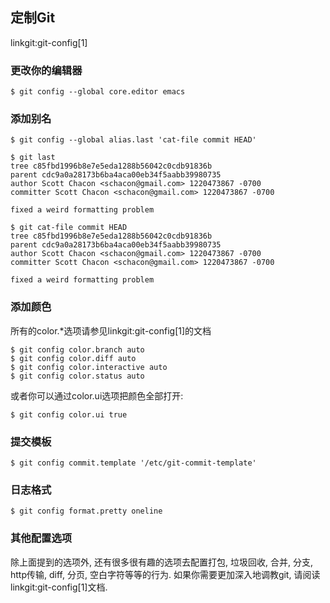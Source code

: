 ## 定制Git ##

linkgit:git-config[1]

### 更改你的编辑器 ###

	$ git config --global core.editor emacs

### 添加别名 ###

	$ git config --global alias.last 'cat-file commit HEAD'

	$ git last
	tree c85fbd1996b8e7e5eda1288b56042c0cdb91836b
	parent cdc9a0a28173b6ba4aca00eb34f5aabb39980735
	author Scott Chacon <schacon@gmail.com> 1220473867 -0700
	committer Scott Chacon <schacon@gmail.com> 1220473867 -0700

	fixed a weird formatting problem

	$ git cat-file commit HEAD
	tree c85fbd1996b8e7e5eda1288b56042c0cdb91836b
	parent cdc9a0a28173b6ba4aca00eb34f5aabb39980735
	author Scott Chacon <schacon@gmail.com> 1220473867 -0700
	committer Scott Chacon <schacon@gmail.com> 1220473867 -0700

	fixed a weird formatting problem

### 添加颜色 ###

所有的color.*选项请参见linkgit:git-config[1]的文档

	$ git config color.branch auto
	$ git config color.diff auto
	$ git config color.interactive auto
	$ git config color.status auto

或者你可以通过color.ui选项把颜色全部打开:

	$ git config color.ui true

### 提交模板 ###

	$ git config commit.template '/etc/git-commit-template'

### 日志格式 ###

	$ git config format.pretty oneline


### 其他配置选项 ###

除上面提到的选项外, 还有很多很有趣的选项去配置打包, 垃圾回收, 合并, 分支, http传输, diff, 分页, 空白字符等等的行为. 如果你需要更加深入地调教git, 请阅读linkgit:git-config[1]文档.
